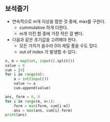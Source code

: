 ## 보석줍기

- 연속적으로 m개 이상을 합한 것 중에, max를 구한다.
  - cummulative 하게 더한다.
  - m개 이전 합 중에 가장 작은 걸 뺀다.
- 다음과 같은 초기값을 고려해야 한다.
  - 모든 가치가 음수라 0이 제일 좋을 수도 있다.
  - out of index 가 발생할 수 있다.

```python
n, m = map(int, input().split())
value = 0
cum = [0]
for i in range(n):
    a = int(input())
    value += a
    cum.append(value)

ans, form = 0, 0
for i in range(m, n+1):
    form = min(form, cum[i-m])
    ans = max(ans, cum[i]-form)
print(ans)
```

